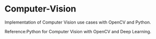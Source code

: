 # Computer-Vision
Implementation of Computer Vision use cases with OpenCV and Python.

Reference:Python for Computer Vision with OpenCV and Deep Learning.

